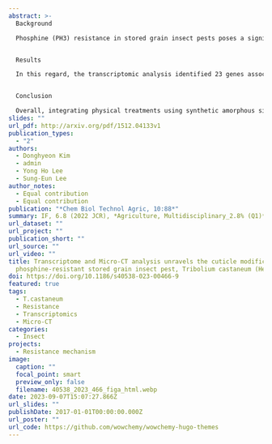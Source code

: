 ```yaml
---
abstract: >-
  Background

  Phosphine (PH3) resistance in stored grain insect pests poses a significant challenge to effective pest control strategies worldwide. This study delved into understanding PH3-resistant mechanism, with the objective of informing robust and sustainable pest management strategies that could mitigate the impacts of PH3 resistance.


  Results

  In this regard, the transcriptomic analysis identified 23 genes associated with chitin synthesis and cuticle formation, which showed significant expression in PH3-resistant (R) strains compared to susceptible strains. Micro-computed tomography (Micro-CT) revealed an extended and tighter cuticular structure in the PH3-R Tribolium castaneum than PH3-susceptible strains but with no changes in the cuticle thickness. This altered cuticle structure may reduce PH3 penetration through cuticles rather than completely closing spiracles during fumigation. It is also hypothesized to prevent water loss from the insect body, as water production decreased in PH3-R T. castaneum due to the down-regulation of the electron transport chain function. Validation of several chitin synthesis gene expression levels revealed consistent results with those of transcriptomic analysis.


  Conclusion

  Overall, integrating physical treatments using synthetic amorphous silicates, water absorbents, and cuticle-damaging materials during PH3 fumigation is recommended for its prolonged and controlled usage in the field.
slides: ""
url_pdf: http://arxiv.org/pdf/1512.04133v1
publication_types:
  - "2"
authors:
  - Donghyeon Kim
  - admin
  - Yong Ho Lee
  - Sung-Eun Lee
author_notes:
  - Equal contribution
  - Equal contribution
publication: "*Chem Biol Technol Agric, 10:88*"
summary: IF, 6.8 (2022 JCR), *Agriculture, Multidisciplinary_2.8% (Q1)*
url_dataset: ""
url_project: ""
publication_short: ""
url_source: ""
url_video: ""
title: Transcriptome and Micro-CT analysis unravels the cuticle modification in
  phosphine-resistant stored grain insect pest, Tribolium castaneum (Herbst)
doi: https://doi.org/10.1186/s40538-023-00466-9
featured: true
tags:
  - T.castaneum
  - Resistance
  - Transcriptomics
  - Micro-CT
categories:
  - Insect
projects:
  - Resistance mechanism
image:
  caption: ""
  focal_point: smart
  preview_only: false
  filename: 40538_2023_466_figa_html.webp
date: 2023-09-07T15:07:27.866Z
url_slides: ""
publishDate: 2017-01-01T00:00:00.000Z
url_poster: ""
url_code: https://github.com/wowchemy/wowchemy-hugo-themes
---
```

